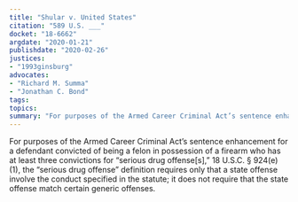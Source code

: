 ```yaml
---
title: "Shular v. United States"
citation: "589 U.S. ___"
docket: "18-6662"
argdate: "2020-01-21"
publishdate: "2020-02-26"
justices:
- "1993ginsburg"
advocates:
- "Richard M. Summa"
- "Jonathan C. Bond"
tags:
topics:
summary: "For purposes of the Armed Career Criminal Act’s sentence enhancement for a defendant convicted of being a felon in possession of a firearm who has at least three convictions for “serious drug offense[s],” 18 U.S.C. § 924(e)(1), the “serious drug offense” definition requires only that a state offense involve the conduct specified in the statute; it does not require that the state offense match certain generic offenses."
---
```

For purposes of the Armed Career Criminal Act’s sentence enhancement for a defendant convicted of being a felon in possession of a firearm who has at least three convictions for “serious drug offense[s],” 18 U.S.C. § 924(e)(1), the “serious drug offense” definition requires only that a state offense involve the conduct specified in the statute; it does not require that the state offense match certain generic offenses.